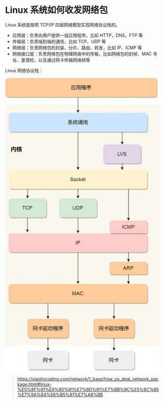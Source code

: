﻿# Linux 系统如何收发网络包

Linux 系统是按照 TCP/IP 四层网络模型实现网络协议栈的。

- 应用层：负责向用户提供一组应用程序，比如 HTTP，DNS，FTP 等
- 传输层：负责端到端的通信，比如 TCP、UDP 等
- 网络层：负责网络包的封装、分片、路由、转发，比如 IP、ICMP 等
- 网络接口层：负责网络包在物理网络中的传输，比如网络包的封帧、MAC 寻址、差错检，以及通过网卡传输网络帧等

Linux 网络协议栈：

![Linux 网络协议栈](./images/2023-03-06-16-12-44.png)

> <https://xiaolincoding.com/network/1_base/how_os_deal_network_package.html#linux-%E5%8F%91%E9%80%81%E7%BD%91%E7%BB%9C%E5%8C%85%E7%9A%84%E6%B5%81%E7%A8%8B>
